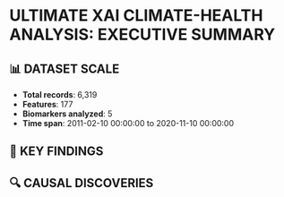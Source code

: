 # ULTIMATE XAI CLIMATE-HEALTH ANALYSIS: EXECUTIVE SUMMARY

## 📊 DATASET SCALE

- **Total records**: 6,319
- **Features**: 177
- **Biomarkers analyzed**: 5
- **Time span**: 2011-02-10 00:00:00 to 2020-11-10 00:00:00

## 🎯 KEY FINDINGS


## 🔍 CAUSAL DISCOVERIES

